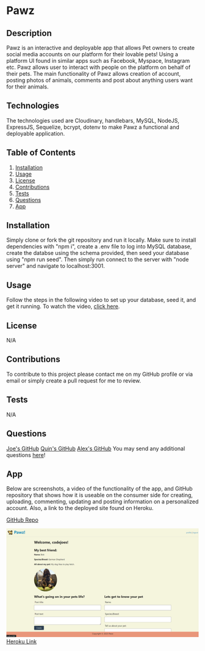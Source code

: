 # Pawz

## Description

Pawz is an interactive and deployable app that allows Pet owners to create social media accounts on our platform for their lovable pets! Using a platform UI found in similar apps such as Facebook, Myspace, Instagram etc. Pawz allows user to interact with people on the platform on behalf of their pets. The main functionality of Pawz allows creation of account, posting photos of animals, comments and post about anything users want for their animals.

## Technologies

The technologies used are Cloudinary, handlebars, MySQL, NodeJS, ExpressJS, Sequelize, bcrypt, dotenv to make Pawz a functional and deployable application.

## Table of Contents

1. [Installation](#installation)
2. [Usage](#usage)
3. [License](#license)
4. [Contributions](#contributions)
5. [Tests](#tests)
6. [Questions](#questions)
7. [App](#app)

## Installation

Simply clone or fork the git repository and run it locally. Make sure to install dependencies with "npm i", create a .env file to log into MySQL database, create the databse using the schema provided, then seed your database using "npm run seed". Then simply run connect to the server with "node server" and navigate to localhost:3001.

## Usage

Follow the steps in the following video to set up your database, seed it, and get it running. To watch the video, [click here](https://drive.google.com/file/d/17XKElPIHQopvptUTQwO4KMkpDhLXtW_c/view?usp=sharing).

## License

N/A

## Contributions

To contribute to this project please contact me on my GitHub profile or via email or simply create a pull request for me to review.

## Tests

N/A

## Questions

[Joe's GitHub](https://github.com/codejoes)
[Quin's GitHub](https://github.com/qelson)
[Alex's GitHub](https://github.com/braddahis)
You may send any additional questions [here](josephscodes@gmail.com)!

## App

Below are screenshots, a video of the functionality of the app, and GitHub repository that shows how it is useable on the consumer side for creating, uploading, commenting, updating and posting information on a personalized account. Also, a link to the deployed site found on Heroku.

[GitHub Repo](https://github.com/codejoes/Pawz)

![Screenshot of Website](./images/App%20Screenshot.png)
[Heroku Link]()